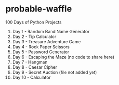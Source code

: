 # probable-waffle
100 Days of Python Projects

1. Day 1 - Random Band Name Generator
1. Day 2 - Tip Calculator
1. Day 3 - Treasure Adventure Game
1. Day 4 - Rock Paper Scissors
1. Day 5 - Password Generator
1. Day 6 - Escaping the Maze (no code to share here)
1. Day 7 - Hangman
1. Day 8 - Caesar Cipher
1. Day 9 - Secret Auction (file not added yet)
1. Day 10 - Calculator
